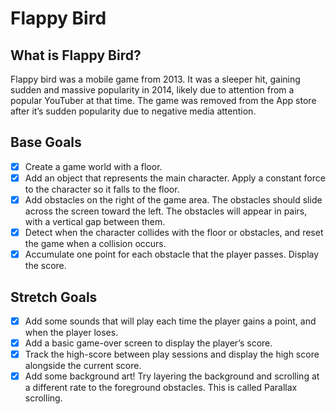 # Flappy Bird

## What is Flappy Bird?

Flappy bird was a mobile game from 2013. It was a sleeper hit, gaining sudden and massive popularity in 2014, likely due to attention from a popular YouTuber at that time. The game was removed from the App store after it’s sudden popularity due to negative media attention.

## Base Goals

- [x] Create a game world with a floor.
- [x] Add an object that represents the main character. Apply a constant force to the character so it falls to the floor.
- [x] Add obstacles on the right of the game area. The obstacles should slide across the screen toward the left. The obstacles will appear in pairs, with a vertical gap between them.
- [x] Detect when the character collides with the floor or obstacles, and reset the game when a collision occurs.
- [x] Accumulate one point for each obstacle that the player passes. Display the score.

## Stretch Goals

- [x] Add some sounds that will play each time the player gains a point, and when the player loses.
- [x] Add a basic game-over screen to display the player’s score.
- [x] Track the high-score between play sessions and display the high score alongside the current score.
- [x] Add some background art! Try layering the background and scrolling at a different rate to the foreground obstacles. This is called Parallax scrolling.
